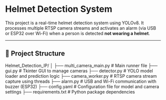 # Helmet Detection System

This project is a real-time helmet detection system using YOLOv8. It processes multiple RTSP camera streams and activates an alarm (via USB or ESP32 over Wi-Fi) when a person is detected **not wearing a helmet**.

---

## 📁 Project Structure

Helmet_Detection_IP/
│
├── multi_camera_main.py              # Main runner file
├── gui.py               # Tkinter GUI to manage cameras
├── detector.py          # YOLO model loader and prediction logic
├── camera_worker.py     # RTSP camera stream capture using threads
├── alarm.py             # USB and Wi-Fi communication with buzzer (ESP32)
├── config.yaml          # Configuration file for model and camera settings
├── requirements.txt     # Python package dependencies


